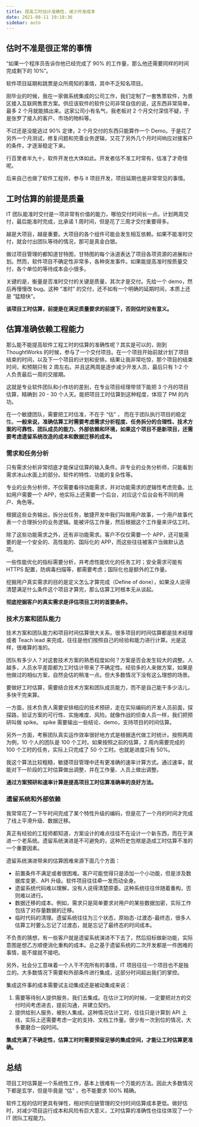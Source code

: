 ```yaml
---
title: 提高工时估计准确性，减少开发成本
date: 2021-08-11 19:18:36
sidebar: auto
---
```


## 估时不准是很正常的事情

“如果一个程序员告诉你他已经完成了 90% 的工作量，那么他还需要同样的时间完成剩下的 10%”。

软件项目延期和跳票是众所周知的事情，其中不乏知名项目。

刚毕业的时候，我在一家做系统集成的公司工作，我们定制了一套售票软件，为景区接入互联网售票方案。供应该软件的软件公司非常自信的说，这东西非常简单，最多 2 个月就能搞出来。这家公司小有名气，我老板对 2 个月交付深信不疑，于是张罗了接入的客户、市场的物料等。

不过还是没能逃过 90% 定律，2 个月交付的东西只能算作一个 Demo。于是花了另外一个月测试，修复问题和完善业务逻辑，又花了另外几个月时间响应对接客户的条件，才逐渐稳定下来。

行百里者半九十，软件开发也大体如此。开发者估不准工时常有，估准了才奇怪呢。

后来自己也做了软件工程师，参与 it 项目开发，项目延期也是非常常见的事情。



## 工时估算的前提是质量

IT 团队能准时交付是一项非常有价值的能力，哪怕交付时间长一点。计划两周交付，最后能准时完成，比承诺 1 周时间，但是花了三周才交付重要得多。

越是大项目，越是重要。大项目的各个组件可能会发生相互依赖。如果不能准时交付，就会付出团队等待的情况，那可是真金白银。

做过项目管理的都知道甘特图，甘特图的每个泳道表达了项目各项资源的进展和计划。然而，软件项目不确定性非常多，各种突发事件。如果能提高准时按质量交付，各个单位的等待成本会小很多。

关键的是，衡量是否准时交付的关键是质量，其次才是交付。先给一个 demo，然后再慢慢改 bug。这种 “准时” 的交付，还不如有一个明确的延期时间，本质上还是 “猛糙快”。



**谈项目工时估算，前提是在满足质量要求的前提下，否则估时没有意义。**



## 估算准确依赖工程能力

那么能不能提高软件工程工时的估算的准确性呢？其实是可以的，刚到 ThoughtWorks 的时候，参与了一个交付项目。在一个项目开始前就计划了项目结束的时间，以及下一个项目的计划和安排。结果让我非常吃惊，那个项目的结束时间，和预期只有 2 周左右。并且这两周是逐步减少开发人员，最后只有 1-2 个人负责最后一周的交接期。

这就是专业软件团队和小作坊的差别，在专业项目经理带领下能把 3 个月的项目估算，精确到 20 - 30 个人天。能把项目工时估算到这种程度，体现了 PM 的内功。



在一个敏捷团队，需要把工时估准，不在于 “估” ， 而在于团队执行项目的稳定性。**一般来说，准确估算工时需要考虑需求分析程度、任务拆分的合理性、技术方案的可靠性、团队成员的能力、外部依赖和环境，如果这个项目不是新项目，还需要考虑遗留系统改造的成本和数据迁移的成本。**



### 需求和任务分析

只有需求分析非常彻底才能保证估算的输入条件。非专业的业务分析师，只能看到需求冰山水面上的部分。软件的特性、功能的复杂性等。

专业的业务分析师，不仅需要看待功能需求，并对功能需求的逻辑性考虑完备。比如用户需要一个 APP，他实际上还需要一个后台，对应这个后台会有不同的用户、角色等。

根据这些业务输出，拆分出任务，敏捷开发中我们叫做用户故事，一个用户故事代表一个合理拆分的业务逻辑。能被评估工作量，然后根据这个工作量来评估工时。

除了这些功能需求之外，还有非功能需求。客户不仅仅需要一个 APP，还可能需要的是一个安全的、高性能的、国际化的 APP，而这些往往被客户当做默认选项。

一些性能优化的指标需要分析，并考虑性能优化的任务工时；安全需求可能有 HTTPS 配置，防病毒扫描等，都需要考虑；国际化也是额外的工作量。

挖掘用户真实需求的目的是定义怎么才算完成（Define of done），如果没人说得清楚满足什么条件这个项目才算完，那么估算工时根本无从谈起。

**彻底挖掘客户的真实需求是评估项目工时的首要条件。**

### 技术方案和团队能力

技术方案和团队能力和项目时间估算很大关系。很多项目的时间估算都是技术经理或者 Teach lead 来完成，往往是他们按照自己的经验和能力进行计算。光是这样，很难算的准的。

团队有多少人？对这套技术方案的熟悉程度如何？方案是否会发生较大的调整。人越多，人员水平差距都为工时估计带来了不确定性。经验多的人来做方案，如果是他做过的相似方案，自然会估的稍准一点。但大多数情况下没有这么理想的场景。

要做好工时估算，需要结合技术方案和团队成员能力，而不是自己能干多少活儿，多快干完来算。

一方面，技术负责人需要安排相应的技术预研，走在实际编码的开发人员前面，探探路，验证方案的可行性、实施难度、风险。就像作战的侦查人员一样，我们把预研叫做 spike。 spike 需要输出一些结论、demo，支持项目的时间估算。

另外一方面，考察团队真实运作效率很好地方式是根据迭代做工时统计。按照两周为例，10 个人的团队是 100 个工时。如果按照之前的估算，2 周内需要完成的 100 个工时的任务，实际上只完成了 50 个工时。也就是进度只有 50%。

我这个算法比较粗糙，敏捷项目管理中还有更准确的速率计算方式。通过速率，就能对下一阶段的工时估算做出调整，并在工作量、人员上做出调整。

**通过方案预研和速率计算是提高项目工时估算准确率的良好方法。**

### 遗留系统和外部依赖

我常常花了一下午时间完成了某个特性升级的编码，但是花了一个月的时间才完成了线上平滑升级、数据迁移。

真正有经验的工程师都知道，方案设计的难点往往不在设计一个新东西，而在于演进一个老系统。遗留系统演进是不可避免的，这种历史包袱是造成工时估算不准的一个重要因素。

遗留系统演进带来的估算困难来源下面几个方面：

- 前置条件不满足或者很困难。客户可能觉得只是添加一个小功能，但是涉及数据库变更、API 升级。软件项目往往牵一发而动全身。
- 遗留系统代码难以理解，没有人说得清楚原委。这种系统往往伴随着重构，否则难以进行。
- 数据迁移的成本。例如，需求只是简单要求对用户的某些数据加密，实际工作包括了对存量数据的迁移。
- 临时代码的清理。遗留系统往往为三个状态，原始态-过渡态-最终态，很多人估算工时要么忘记了过渡态，就是忘记了最终态的时间成本。

不负责的猜想，有一些客户就是遗留系统演进不下去了，然后招标做新功能，实际意图是想乙方顺便消化重构的成本。总之基于遗留系统的二次开发都是一件困难的事情，能不接就不接吧。

另外，社会分工意味着一个人干不完所有的事情，IT 项目往往一个项目也不是独立的。大多数情况下需要和外部条件进行集成，这部分时间超出我们的掌控。

集成这件事的成本需要试主动集成还是被动集成来说：

1. 需要等待别人提供服务，我们去集成。在估计工时的时候，一定要把对方的交付时间考虑进去，提前沟通，并建立契约。
2. 提供给别人服务，被别人集成。这种情况估计工时，往往只是计算到 API 上线，实际上还需要考虑一定的支持、文档工作量。很少有一次到位的情况，大多要磨合一段时间。

**集成充满了不确定性，估算工时时需要预留足够的集成空间，才能让工时估算更准确。**

## 总结

项目工时估算是一个系统性工作，基本上很难有一个万能的方法。因此大多数情况下都是玄学，但是毕竟是 “估” ，也不能要求 100% 精确。

软件工程的估时更具有弹性，相对供应链管理的交付时间估算成本更低。做好估时，对减少项目运行成本和风险有巨大意义，工时估算的准确性也往往体现了一个 IT 团队工程能力。

































